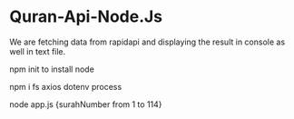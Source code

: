 # Quran-Api-Node.Js

We are fetching data from rapidapi and displaying the result in console as well in text file.

npm init to install node

npm i fs axios dotenv process

node app.js {surahNumber from 1 to 114}
